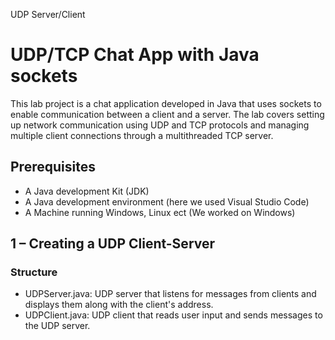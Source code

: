 UDP Server/Client  
# UDP/TCP Chat App with Java sockets  
This lab project is a chat application developed in Java that uses sockets to enable communication between a client and a server. The lab covers setting up network communication using UDP and TCP protocols and managing multiple client connections through a multithreaded TCP server.
## Prerequisites ##
* A Java development Kit (JDK)
* A Java development environment (here we used Visual Studio Code)
* A Machine running Windows, Linux ect (We worked on Windows)
## **1 – Creating a UDP Client-Server**  

### Structure ###
* UDPServer.java: UDP server that listens for messages from clients and displays them along with the client's address.
* UDPClient.java: UDP client that reads user input and sends messages to the UDP server.
